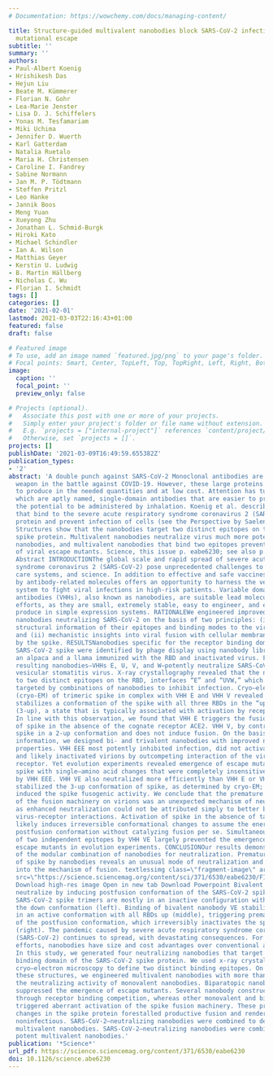 ```yaml
---
# Documentation: https://wowchemy.com/docs/managing-content/

title: Structure-guided multivalent nanobodies block SARS-CoV-2 infection and suppress
  mutational escape
subtitle: ''
summary: ''
authors:
- Paul-Albert Koenig
- Hrishikesh Das
- Hejun Liu
- Beate M. Kümmerer
- Florian N. Gohr
- Lea-Marie Jenster
- Lisa D. J. Schiffelers
- Yonas M. Tesfamariam
- Miki Uchima
- Jennifer D. Wuerth
- Karl Gatterdam
- Natalia Ruetalo
- Maria H. Christensen
- Caroline I. Fandrey
- Sabine Normann
- Jan M. P. Tödtmann
- Steffen Pritzl
- Leo Hanke
- Jannik Boos
- Meng Yuan
- Xueyong Zhu
- Jonathan L. Schmid-Burgk
- Hiroki Kato
- Michael Schindler
- Ian A. Wilson
- Matthias Geyer
- Kerstin U. Ludwig
- B. Martin Hällberg
- Nicholas C. Wu
- Florian I. Schmidt
tags: []
categories: []
date: '2021-02-01'
lastmod: 2021-03-03T22:16:43+01:00
featured: false
draft: false

# Featured image
# To use, add an image named `featured.jpg/png` to your page's folder.
# Focal points: Smart, Center, TopLeft, Top, TopRight, Left, Right, BottomLeft, Bottom, BottomRight.
image:
  caption: ''
  focal_point: ''
  preview_only: false

# Projects (optional).
#   Associate this post with one or more of your projects.
#   Simply enter your project's folder or file name without extension.
#   E.g. `projects = ["internal-project"]` references `content/project/deep-learning/index.md`.
#   Otherwise, set `projects = []`.
projects: []
publishDate: '2021-03-09T16:49:59.655382Z'
publication_types:
- '2'
abstract: 'A double punch against SARS-CoV-2 Monoclonal antibodies are an important
  weapon in the battle against COVID-19. However, these large proteins are difficult
  to produce in the needed quantities and at low cost. Attention has turned to nanobodies,
  which are aptly named, single-domain antibodies that are easier to produce and have
  the potential to be administered by inhalation. Koenig et al. describe four nanobodies
  that bind to the severe acute respiratory syndrome coronavirus 2 (SARS-CoV-2) spike
  protein and prevent infection of cells (see the Perspective by Saelens and Schepens).
  Structures show that the nanobodies target two distinct epitopes on the SARS-CoV-2
  spike protein. Multivalent nanobodies neutralize virus much more potently than single
  nanobodies, and multivalent nanobodies that bind two epitopes prevent the emergence
  of viral escape mutants. Science, this issue p. eabe6230; see also p. 681 Structured
  Abstract INTRODUCTIONThe global scale and rapid spread of severe acute respiratory
  syndrome coronavirus 2 (SARS-CoV-2) pose unprecedented challenges to society, health
  care systems, and science. In addition to effective and safe vaccines, passive immunization
  by antibody-related molecules offers an opportunity to harness the vertebrate immune
  system to fight viral infections in high-risk patients. Variable domains of heavy-chain–only
  antibodies (VHHs), also known as nanobodies, are suitable lead molecules in such
  efforts, as they are small, extremely stable, easy to engineer, and economic to
  produce in simple expression systems. RATIONALEWe engineered improved multivalent
  nanobodies neutralizing SARS-CoV-2 on the basis of two principles: (i) detailed
  structural information of their epitopes and binding modes to the viral spike protein
  and (ii) mechanistic insights into viral fusion with cellular membranes catalyzed
  by the spike. RESULTSNanobodies specific for the receptor binding domain (RBD) of
  SARS-CoV-2 spike were identified by phage display using nanobody libraries from
  an alpaca and a llama immunized with the RBD and inactivated virus. Four of the
  resulting nanobodies—VHHs E, U, V, and W—potently neutralize SARS-CoV-2 and SARS-CoV-2–pseudotyped
  vesicular stomatitis virus. X-ray crystallography revealed that the nanobodies bind
  to two distinct epitopes on the RBD, interfaces “E” and “UVW,” which can be synergistically
  targeted by combinations of nanobodies to inhibit infection. Cryo–electron microscopy
  (cryo-EM) of trimeric spike in complex with VHH E and VHH V revealed that VHH E
  stabilizes a conformation of the spike with all three RBDs in the “up” conformation
  (3-up), a state that is typically associated with activation by receptor binding.
  In line with this observation, we found that VHH E triggers the fusion activity
  of spike in the absence of the cognate receptor ACE2. VHH V, by contrast, stabilizes
  spike in a 2-up conformation and does not induce fusion. On the basis of the structural
  information, we designed bi- and trivalent nanobodies with improved neutralizing
  properties. VHH EEE most potently inhibited infection, did not activate fusion,
  and likely inactivated virions by outcompeting interaction of the virus with its
  receptor. Yet evolution experiments revealed emergence of escape mutants in the
  spike with single–amino acid changes that were completely insensitive to inhibition
  by VHH EEE. VHH VE also neutralized more efficiently than VHH E or VHH V alone;
  stabilized the 3-up conformation of spike, as determined by cryo-EM; and more strongly
  induced the spike fusogenic activity. We conclude that the premature activation
  of the fusion machinery on virions was an unexpected mechanism of neutralization,
  as enhanced neutralization could not be attributed simply to better blocking of
  virus-receptor interactions. Activation of spike in the absence of target membranes
  likely induces irreversible conformational changes to assume the energetically favorable
  postfusion conformation without catalyzing fusion per se. Simultaneous targeting
  of two independent epitopes by VHH VE largely prevented the emergence of resistant
  escape mutants in evolution experiments. CONCLUSIONOur results demonstrate the strength
  of the modular combination of nanobodies for neutralization. Premature activation
  of spike by nanobodies reveals an unusual mode of neutralization and yields insights
  into the mechanism of fusion. textlessimg class=\"fragment-image\" aria-describedby=\"F1-caption\"
  src=\"https://science.sciencemag.org/content/sci/371/6530/eabe6230/F1.medium.gif\"/textgreater
  Download high-res image Open in new tab Download Powerpoint Bivalent nanobodies
  neutralize by inducing postfusion conformation of the SARS-CoV-2 spike.On virions,
  SARS-CoV-2 spike trimers are mostly in an inactive configuration with all RBDs in
  the down conformation (left). Binding of bivalent nanobody VE stabilizes the spike
  in an active conformation with all RBDs up (middle), triggering premature induction
  of the postfusion conformation, which irreversibly inactivates the spike protein
  (right). The pandemic caused by severe acute respiratory syndrome coronavirus 2
  (SARS-CoV-2) continues to spread, with devastating consequences. For passive immunization
  efforts, nanobodies have size and cost advantages over conventional antibodies.
  In this study, we generated four neutralizing nanobodies that target the receptor
  binding domain of the SARS-CoV-2 spike protein. We used x-ray crystallography and
  cryo–electron microscopy to define two distinct binding epitopes. On the basis of
  these structures, we engineered multivalent nanobodies with more than 100 times
  the neutralizing activity of monovalent nanobodies. Biparatopic nanobody fusions
  suppressed the emergence of escape mutants. Several nanobody constructs neutralized
  through receptor binding competition, whereas other monovalent and biparatopic nanobodies
  triggered aberrant activation of the spike fusion machinery. These premature conformational
  changes in the spike protein forestalled productive fusion and rendered the virions
  noninfectious. SARS-CoV-2–neutralizing nanobodies were combined to design potent
  multivalent nanobodies. SARS-CoV-2–neutralizing nanobodies were combined to design
  potent multivalent nanobodies.'
publication: '*Science*'
url_pdf: https://science.sciencemag.org/content/371/6530/eabe6230
doi: 10.1126/science.abe6230
---
```

